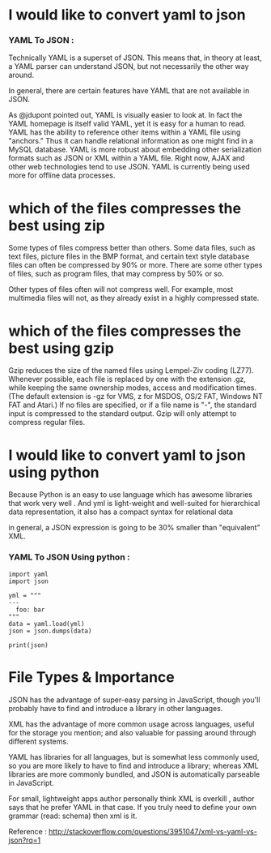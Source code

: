 # I would like to convert yaml to json 


### YAML To JSON : 


Technically YAML is a superset of JSON. This means that, in theory at least, a YAML parser can understand JSON, but not necessarily the other way around.

In general, there are certain features have  YAML that are not available in JSON.

As @jdupont pointed out, YAML is visually easier to look at. In fact the YAML homepage is itself valid YAML, yet it is easy for a human to read.
YAML has the ability to reference other items within a YAML file using "anchors." Thus it can handle relational information as one might find in a MySQL database.
YAML is more robust about embedding other serialization formats such as JSON or XML within a YAML file.
Right now, AJAX and other web technologies tend to use JSON. YAML is currently being used more for offline data processes.



# which of the files compresses the best using zip 

Some types of files compress better than others. Some data files, such as text files, picture files in the BMP format, and certain text style database files can often be compressed by 90% or more. There are some other types of files, such as program files, that may compress by 50% or so.

Other types of files often will not compress well. For example, most multimedia files will not, as they already exist in a highly compressed state.


# which of the files compresses the best using gzip

Gzip reduces the size of the named files using Lempel-Ziv coding (LZ77). Whenever possible, each file is replaced by one with the extension .gz, while keeping the same ownership modes, access and modification times. (The default extension is -gz for VMS, z for MSDOS, OS/2 FAT, Windows NT FAT and Atari.) If no files are specified, or if a file name is "-", the standard input is compressed to the standard output. Gzip will only attempt to compress regular files.





# I would like to convert   yaml to json using python 


Because Python is an easy to use language which has awesome libraries that work very well . 
And   yml is light-weight and well-suited for hierarchical data representation, it also has a compact syntax for relational data

in general, a JSON expression is going to be 30% smaller than "equivalent" XML. 




### YAML To JSON Using python  : 

~~~
import yaml
import json
 
yml = """
---
  foo: bar
"""
data = yaml.load(yml)
json = json.dumps(data)
 
print(json)
~~~






# File Types & Importance  

JSON has the advantage of super-easy parsing in JavaScript, though you'll probably have to find and introduce a library in other languages.

XML has the advantage of more common usage across languages, useful for the storage you mention; and also valuable for passing around through different systems.

YAML has libraries for all languages, but is somewhat less commonly used, so you are more likely to have to find and introduce a library; whereas XML libraries are more commonly bundled, and JSON is automatically parseable in JavaScript.

For small, lightweight apps author  personally think XML is overkill , author  says that he  prefer YAML in that case. If you truly need to define your own grammar (read: schema) then xml is it.

Reference : http://stackoverflow.com/questions/3951047/xml-vs-yaml-vs-json?rq=1






